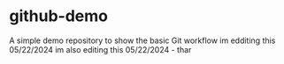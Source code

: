 # github-demo
A simple demo repository to show the basic Git workflow
im edditing this 05/22/2024
im also editing this 05/22/2024 - thar
